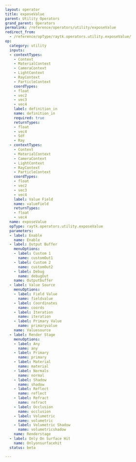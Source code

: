 ```yaml
---
layout: operator
title: exposeValue
parent: Utility Operators
grand_parent: Operators
permalink: /reference/operators/utility/exposeValue
redirect_from:
  - /reference/opType/raytk.operators.utility.exposeValue/
op:
  category: utility
  inputs:
  - contextTypes:
    - Context
    - MaterialContext
    - CameraContext
    - LightContext
    - RayContext
    - ParticleContext
    coordTypes:
    - float
    - vec2
    - vec3
    - vec4
    label: definition_in
    name: definition_in
    required: true
    returnTypes:
    - float
    - vec4
    - Sdf
    - Ray
  - contextTypes:
    - Context
    - MaterialContext
    - CameraContext
    - LightContext
    - RayContext
    - ParticleContext
    coordTypes:
    - float
    - vec2
    - vec3
    - vec4
    label: Value Field
    name: valueField
    returnTypes:
    - float
    - vec4
  name: exposeValue
  opType: raytk.operators.utility.exposeValue
  parameters:
  - label: Enable
    name: Enable
  - label: Output Buffer
    menuOptions:
    - label: Custom 1
      name: customOut1
    - label: Custom 2
      name: customOut2
    - label: Debug
      name: debugOut
    name: Outputbuffer
  - label: Value Source
    menuOptions:
    - label: Field Value
      name: fieldvalue
    - label: Coordinates
      name: coords
    - label: Iteration
      name: iteration
    - label: Primary Value
      name: primaryvalue
    name: Valuesource
  - label: Render Stage
    menuOptions:
    - label: Any
      name: any
    - label: Primary
      name: primary
    - label: Material
      name: material
    - label: Normals
      name: normal
    - label: Shadow
      name: shadow
    - label: Reflect
      name: reflect
    - label: Refract
      name: refract
    - label: Occlusion
      name: occlusion
    - label: Volumetric
      name: volumetric
    - label: Volumetric Shadow
      name: volumetricshadow
    name: Renderstage
  - label: Only On Surface Hit
    name: Onlyonsurfacehit
  status: beta

---
```

